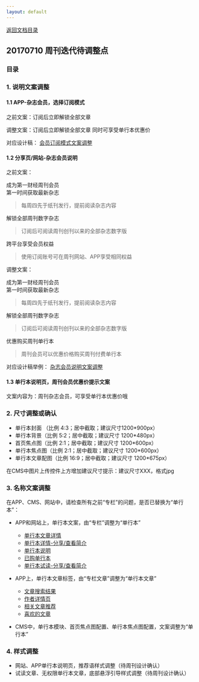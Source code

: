 ```yaml
---
layout: default
---
```

[返回文档目录](../)

## 20170710 周刊迭代待调整点

### 目录

### 1. 说明文案调整

#### 1.1 APP-杂志会员，选择订阅模式

之前文案：订阅后立即解锁全部文章

调整文案：订阅后立即解锁全部文章 同时可享受单行本优惠价

对应设计稿：
[会员订阅模式文案调整](https://app.zeplin.io/project/57c9165e2ccadd3f6341c8a3/screen/57d901f7dd21e74718d23c23)

#### 1.2 分享页/网站-杂志会员说明

之前文案：

成为第一财经周刊会员  
第一时间获取最新杂志  
> 每周四先于纸刊发行，提前阅读杂志内容  

解锁全部周刊数字杂志
> 订阅后可阅读周刊创刊以来的全部杂志数字版

跨平台享受会员权益
> 使用订阅账号可在周刊网站、APP享受相同权益

调整文案：

成为第一财经周刊会员   
第一时间获取最新杂志  
> 每周四先于纸刊发行，提前阅读杂志内容  

解锁全部周刊数字杂志
> 订阅后可阅读周刊创刊以来的全部杂志数字版

优惠购买周刊单行本
> 周刊会员可以优惠价格购买周刊付费单行本

对应设计稿举例：
[杂志会员说明文案调整](https://app.zeplin.io/project/57fe0db25a50ccf660d5bd6d/screen/5955be1c44bf569c2c71af49)

#### 1.3 单行本说明页，周刊会员优惠价提示文案

文案内容为：周刊杂志会员，可享受单行本优惠价哦

### 2. 尺寸调整或确认

* 单行本封面 （比例 4:3；居中截取；建议尺寸1200*900px）
* 单行本背景（比例 5:2；居中截取；建议尺寸 1200*480px）
* 首页焦点图（比例 2:1；居中截取；建议尺寸 1200*600px）
* 单行本焦点图（比例 2:1；居中截取；建议尺寸 1200*600px）
* 单行本文章配图（比例 16:9；居中截取；建议尺寸 1200*675px）

在CMS中图片上传控件上方增加建议尺寸提示：建议尺寸XXX，格式jpg

### 3. 名称文案调整

在APP、CMS、网站中，请检查所有之前“专栏”的问题，是否已替换为“单行本”：

* APP和网站上，单行本文案，由“专栏”调整为“单行本”
  * [单行本文章详情](https://app.zeplin.io/project/57c9165e2ccadd3f6341c8a3/screen/59391e72ea340083f7b623ba)
  * [单行本详情-分享/查看简介](https://app.zeplin.io/project/57c9165e2ccadd3f6341c8a3/screen/59391e7366e8b7d901c4d1ac)
  * [单行本说明](https://app.zeplin.io/project/57c9165e2ccadd3f6341c8a3/screen/59391e767688a44d43c1a9bf)
  * [已购单行本](https://app.zeplin.io/project/57c9165e2ccadd3f6341c8a3/screen/59391e78d2a3b6800e269b1f)
  * [单行本试读-分享/查看简介](https://app.zeplin.io/project/57c9165e2ccadd3f6341c8a3/screen/593e5b5b79306c9d6f94dbb5)


* APP上，单行本文章标签，由“专栏文章”调整为“单行本文章”  
  * [文章搜索结果](https://app.zeplin.io/project/57c9165e2ccadd3f6341c8a3/screen/584154d2a8a0d8ad29899c96)  
  * [作者详情页](https://app.zeplin.io/project/57c9165e2ccadd3f6341c8a3/screen/589d2c5213154c8f1fafb008)
  * [相关文章推荐](https://app.zeplin.io/project/57c9165e2ccadd3f6341c8a3/screen/57c9355d88c28c1f383c0a34)
  * [喜欢的文章](https://app.zeplin.io/project/57c9165e2ccadd3f6341c8a3/screen/593e5af18c10c357f5cd42c0)

* CMS中，单行本模块、首页焦点图配置、单行本焦点图配置，文案调整为“单行本”

### 4. 样式调整

* 网站、APP单行本说明页，推荐语样式调整（待周刊设计确认）
* 试读文章、无权限单行本文章，底部悬浮引导样式调整（待周刊设计确认）
